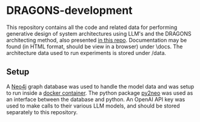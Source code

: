 # DRAGONS-development
This repository contains all the code and related data for performing generative design of system architectures using LLM's and the DRAGONS architecting method, also presented [in this repo](https://github.com/Ghipag/DRAGONS-development/tree/main). Documentation may be found (in HTML format, should be view in a browser) under \docs. The architecture data used to run experiments is stored under /data.

## Setup
A [Neo4j](https://neo4j.com/) graph database was used to handle the model data and was setup to run inside a [docker container](https://neo4j.com/docs/operations-manual/current/docker/). The python package [py2neo](https://py2neo.org/2021.1/) was used as an interface between the database and python. An OpenAI API key was used to make calls to their various LLM models, and should be stored separately to this repository.
